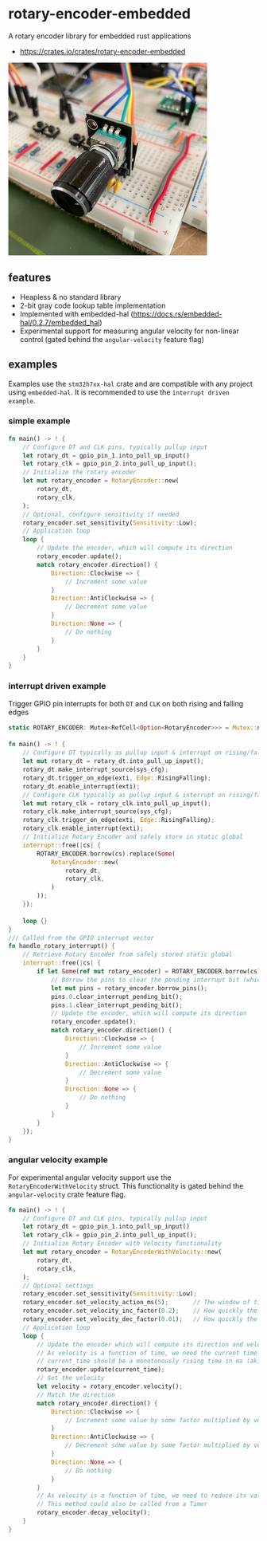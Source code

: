 # rotary-encoder-embedded

A rotary encoder library for embedded rust applications

- https://crates.io/crates/rotary-encoder-embedded

![rotary encoder](https://github.com/ostenning/images/blob/main/rotary-encoder.jpg?raw=true)

## features

- Heapless & no standard library
- 2-bit gray code lookup table implementation
- Implemented with embedded-hal (https://docs.rs/embedded-hal/0.2.7/embedded_hal)
- Experimental support for measuring angular velocity for non-linear control (gated behind the `angular-velocity` feature flag)

## examples

Examples use the `stm32h7xx-hal` crate and are compatible with any project using `embedded-hal`. 
It is recommended to use the `interrupt driven example`.

### simple example

```rust
fn main() -> ! {
    // Configure DT and CLK pins, typically pullup input
    let rotary_dt = gpio_pin_1.into_pull_up_input()
    let rotary_clk = gpio_pin_2.into_pull_up_input();
    // Initialize the rotary encoder
    let mut rotary_encoder = RotaryEncoder::new(
        rotary_dt,
        rotary_clk,
    );
    // Optional, configure sensitivity if needed
    rotary_encoder.set_sensitivity(Sensitivity::Low);
    // Application loop
    loop {
        // Update the encoder, which will compute its direction
        rotary_encoder.update();
        match rotary_encoder.direction() {
            Direction::Clockwise => {
                // Increment some value
            }
            Direction::AntiClockwise => {
                // Decrement some value
            }
            Direction::None => {
                // Do nothing
            }
        }
    }
}
```

### interrupt driven example

Trigger GPIO pin interrupts for both `DT` and `CLK` on both rising and falling edges

```rust
static ROTARY_ENCODER: Mutex<RefCell<Option<RotaryEncoder>>> = Mutex::new(RefCell::new(None));

fn main() -> ! {
    // Configure DT typically as pullup input & interrupt on rising/falling edges
    let mut rotary_dt = rotary_dt.into_pull_up_input();
    rotary_dt.make_interrupt_source(sys_cfg);
    rotary_dt.trigger_on_edge(exti, Edge::RisingFalling);
    rotary_dt.enable_interrupt(exti);
    // Configure CLK typically as pullup input & interrupt on rising/falling edges
    let mut rotary_clk = rotary_clk.into_pull_up_input();
    rotary_clk.make_interrupt_source(sys_cfg);
    rotary_clk.trigger_on_edge(exti, Edge::RisingFalling);
    rotary_clk.enable_interrupt(exti);
    // Initialize Rotary Encoder and safely store in static global
    interrupt::free(|cs| {
        ROTARY_ENCODER.borrow(cs).replace(Some(
            RotaryEncoder::new(
                rotary_dt,
                rotary_clk,
            )
        ));
    });

    loop {}
}
/// Called from the GPIO interrupt vector
fn handle_rotary_interrupt() {
    // Retrieve Rotary Encoder from safely stored static global
    interrupt::free(|cs| {
        if let Some(ref mut rotary_encoder) = ROTARY_ENCODER.borrow(cs).borrow_mut().deref_mut() {
            // Borrow the pins to clear the pending interrupt bit (which varies depending on HAL)
            let mut pins = rotary_encoder.borrow_pins();
            pins.0.clear_interrupt_pending_bit();
            pins.1.clear_interrupt_pending_bit();
            // Update the encoder, which will compute its direction
            rotary_encoder.update();
            match rotary_encoder.direction() {
                Direction::Clockwise => {
                    // Increment some value
                }
                Direction::AntiClockwise => {
                    // Decrement some value
                }
                Direction::None => {
                    // Do nothing
                }
            }
        }
    });
}
```

### angular velocity example

For experimental angular velocity support use the `RotaryEncoderWithVelocity` struct. This functionality is gated behind the `angular-velocity` crate feature flag.

```rust
fn main() -> ! {
    // Configure DT and CLK pins, typically pullup input
    let rotary_dt = gpio_pin_1.into_pull_up_input()
    let rotary_clk = gpio_pin_2.into_pull_up_input();
    // Initialize Rotary Encoder with Velocity functionality
    let mut rotary_encoder = RotaryEncoderWithVelocity::new(
        rotary_dt,
        rotary_clk,
    );
    // Optional settings
    rotary_encoder.set_sensitivity(Sensitivity::Low);
    rotary_encoder.set_velocity_action_ms(5);       // The window of time that the velocity may increase
    rotary_encoder.set_velocity_inc_factor(0.2);    // How quickly the velocity increases over time
    rotary_encoder.set_velocity_dec_factor(0.01);   // How quickly the velocity decreases over time
    // Application loop
    loop {
        // Update the encoder which will compute its direction and velocity
        // As velocity is a function of time, we need the current time
        // current_time should be a monotonously rising time in ms (akin to Arduino's `millis()`)
        rotary_encoder.update(current_time);
        // Get the velocity
        let velocity = rotary_encoder.velocity();
        // Match the direction
        match rotary_encoder.direction() {
            Direction::Clockwise => {
                // Increment some value by some factor multiplied by velocity
            }
            Direction::AntiClockwise => {
                // Decrement some value by some factor multiplied by velocity
            }
            Direction::None => {
                // Do nothing
            }
        }
        // As velocity is a function of time, we need to reduce its value over time
        // This method could also be called from a Timer
        rotary_encoder.decay_velocity();
    }
}
```
